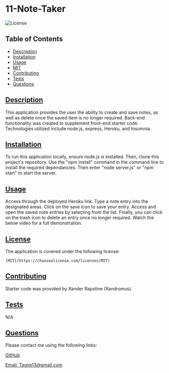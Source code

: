 # 11-Note-Taker

  
![License](https://img.shields.io/badge/License-MIT-blue.svg)
    

  ## Table of Contents

  * [Description](#description)
  * [Installation](#installation)
  * [Usage](#usage)
  * [MIT](https://choosealicense.com/licenses/MIT)
  * [Contributing](#contributing)
  * [Tests](#tests)
  * [Questions](#questions)
  
  ## [Description](#table-of-contents)

  This application provides the user the ability to create and save notes, as well as delete once the saved item is no longer required. Back-end functionality was created to supplement front-end starter code. Technologies utilized include node.js, express, Heroku, and Insomnia.

  ## [Installation](#table-of-contents)

  To run this application locally, ensure node.js is installed. Then, clone this project's repository. Use the "npm install" command in the command line to install the required dependancies. Then enter "node server.js" or "npm start" to start the server.

  ## [Usage](#table-of-contents)

  Access through the deployed Heroku link. Type a note entry into the designated areas. Click on the save icon to save your entry. Access and open the saved note entries by selecting from the list. Finally, you can click on the trash icon to delete an entry once no longer required. Watch the below video for a full demonstration. 

  ## [License](#table-of-contents)

  The application is covered under the following license:
    
    [MIT](https://choosealicense.com/licenses/MIT)
    
    

  ## [Contributing](#table-of-contents)

  Starter code was provided by Xander Rapstine (Xandromus).

  ## [Tests](#table-of-contents)

  N/A

  ## [Questions](#table-of-contents)

  Please contact me using the following links:

  [GitHub](https://github.com/Tagne13)

  [Email: Tagne13@gmail.com](mailto:Tagne13@gmail.com)
